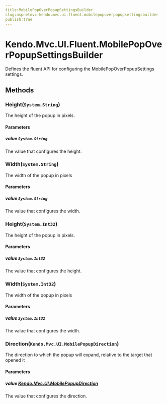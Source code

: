 ```yaml
---
title:MobilePopOverPopupSettingsBuilder
slug:aspnetmvc-kendo.mvc.ui.fluent.mobilepopoverpopupsettingsbuilder
publish:true
---
```


# Kendo.Mvc.UI.Fluent.MobilePopOverPopupSettingsBuilder
Defines the fluent API for configuring the MobilePopOverPopupSettings settings.



## Methods

### Height(`System.String`)
The height of the popup in pixels.


#### Parameters

##### value `System.String`
The value that configures the height.





### Width(`System.String`)
The width of the popup in pixels


#### Parameters

##### value `System.String`
The value that configures the width.





### Height(`System.Int32`)
The height of the popup in pixels.


#### Parameters

##### value `System.Int32`
The value that configures the height.





### Width(`System.Int32`)
The width of the popup in pixels


#### Parameters

##### value `System.Int32`
The value that configures the width.





### Direction(`Kendo.Mvc.UI.MobilePopupDirection`)
The direction to which the popup will expand, relative to the target that opened it


#### Parameters

##### value [Kendo.Mvc.UI.MobilePopupDirection](/api/wrappers/aspnet-mvc/Kendo.Mvc.UI/MobilePopupDirection)
The value that configures the direction.






